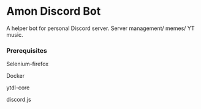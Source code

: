 # Amon Discord Bot

A helper bot for personal Discord server. Server management/ memes/ YT music.


### Prerequisites

Selenium-firefox

Docker

ytdl-core

discord.js


